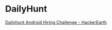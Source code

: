 # DailyHunt
[Dailyhunt Android Hiring Challenge - HackerEarth](https://www.hackerearth.com/dailyhunt-android-hiring-challenge/problems/8513ae3d0b4e45919c5ffcaa59923951/)

